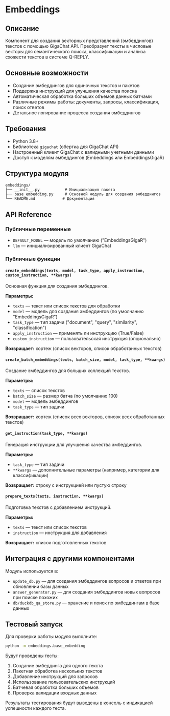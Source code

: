 # Embeddings

## Описание
Компонент для создания векторных представлений (эмбеддингов) текстов с помощью GigaChat API. Преобразует тексты в числовые векторы для семантического поиска, классификации и анализа схожести текстов в системе Q-REPLY.

## Основные возможности
- Создание эмбеддингов для одиночных текстов и пакетов
- Поддержка инструкций для улучшения качества поиска
- Автоматическая обработка больших объемов данных батчами
- Различные режимы работы: документы, запросы, классификация, поиск ответов
- Детальное логирование процесса создания эмбеддингов

## Требования
- Python 3.8+
- Библиотека `gigachat` (обертка для GigaChat API)
- Настроенный клиент GigaChat с валидными учетными данными
- Доступ к моделям эмбеддингов (Embeddings или EmbeddingsGigaR)

## Структура модуля
```
embeddings/
├── __init__.py           # Инициализация пакета
├── base_embedding.py     # Основной модуль для создания эмбеддингов
└── README.md            # Документация
```

## API Reference

### Публичные переменные
- `DEFAULT_MODEL` — модель по умолчанию ("EmbeddingsGigaR")
- `llm` — инициализированный клиент GigaChat

### Публичные функции

#### `create_embeddings(texts, model, task_type, apply_instruction, custom_instruction, **kwargs)`
Основная функция для создания эмбеддингов.

**Параметры:**
- `texts` — текст или список текстов для обработки
- `model` — модель для создания эмбеддингов (по умолчанию "EmbeddingsGigaR")
- `task_type` — тип задачи ("document", "query", "similarity", "classification")
- `apply_instruction` — применять ли инструкцию (True/False)
- `custom_instruction` — пользовательская инструкция (опционально)

**Возвращает:** кортеж (список векторов, список обработанных текстов)

#### `create_batch_embeddings(texts, batch_size, model, task_type, **kwargs)`
Создание эмбеддингов для больших коллекций текстов.

**Параметры:**
- `texts` — список текстов
- `batch_size` — размер батча (по умолчанию 100)
- `model` — модель эмбеддингов
- `task_type` — тип задачи

**Возвращает:** кортеж (список всех векторов, список всех обработанных текстов)

#### `get_instruction(task_type, **kwargs)`
Генерация инструкции для улучшения качества эмбеддингов.

**Параметры:**
- `task_type` — тип задачи
- `**kwargs` — дополнительные параметры (например, категории для классификации)

**Возвращает:** строку с инструкцией или пустую строку

#### `prepare_texts(texts, instruction, **kwargs)`
Подготовка текстов с добавлением инструкций.

**Параметры:**
- `texts` — текст или список текстов
- `instruction` — инструкция для добавления

**Возвращает:** список подготовленных текстов

## Интеграция с другими компонентами

Модуль используется в:
- `update_db.py` — для создания эмбеддингов вопросов и ответов при обновлении базы данных
- `answer_generator.py` — для создания эмбеддингов новых вопросов при поиске похожих
- `db/duckdb_qa_store.py` — хранение и поиск по эмбеддингам в базе данных

## Тестовый запуск

Для проверки работы модуля выполните:

```bash
python -m embeddings.base_embedding
```

Будут проведены тесты:
1. Создание эмбеддинга для одного текста
2. Пакетная обработка нескольких текстов
3. Добавление инструкций для запросов
4. Использование пользовательских инструкций
5. Батчевая обработка больших объемов
6. Проверка валидации входных данных

Результаты тестирования будут выведены в консоль с индикацией успешности каждого теста.

